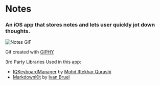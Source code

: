 # Notes

### An iOS app that stores notes and lets user quickly jot down thoughts.

![Notes GIF](http://i.giphy.com/l3vRcwRsKzTSfPpjG.gif)

Gif created with [GIPHY](http://giphy.com)

3rd Party Libraries Used in this app:
- [IQKeyboardManager](https://github.com/hackiftekhar/IQKeyboardManager) by [Mohd Iftekhar Qurashi](https://github.com/hackiftekhar)
- [MarkdownKit](https://github.com/ivanbruel/MarkdownKit) by [Ivan Bruel](https://github.com/ivanbruel)
